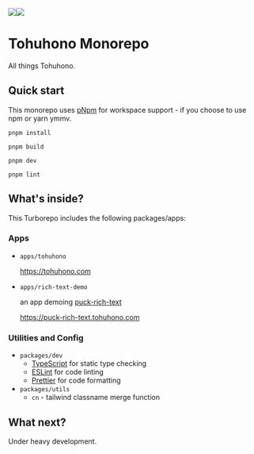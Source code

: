 <img src="https://img.shields.io/badge/Current Status:%20-000.svg"><img src="https://img.shields.io/badge/Move%20fast%20and%20break%20things-red.svg">

# Tohuhono Monorepo

All things Tohuhono.

## Quick start

This monorepo uses [pNpm](https://pnpm.io/) for workspace support - if you choose to use npm or yarn ymmv.

```
pnpm install

pnpm build

pnpm dev

pnpm lint
```

## What's inside?

This Turborepo includes the following packages/apps:

### Apps

- `apps/tohuhono`

  https://tohuhono.com

- `apps/rich-text-demo`

  an app demoing [puck-rich-text](https://www.npmjs.com/package/@tohuhono/puck-rich-text)

  https://puck-rich-text.tohuhono.com

### Utilities and Config

- `packages/dev`
  - [TypeScript](https://www.typescriptlang.org/) for static type checking
  - [ESLint](https://eslint.org/) for code linting
  - [Prettier](https://prettier.io) for code formatting
- `packages/utils`
  - `cn` - tailwind classname merge function

## What next?

Under heavy development.
